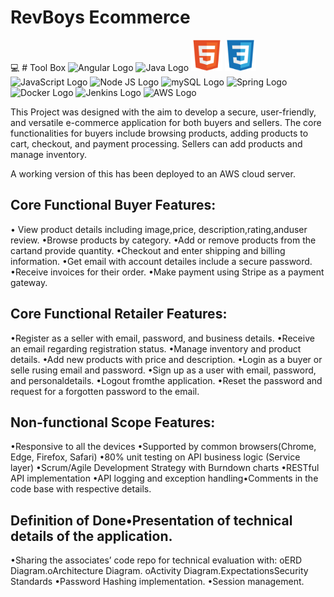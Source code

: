 # RevBoys Ecommerce 


 💻 # Tool Box 
 <img src="https://cdn.worldvectorlogo.com/logos/angular-icon-1.svg" alt="Angular Logo" width="50" height="50"/> <img src="https://cdn.worldvectorlogo.com/logos/java.svg" alt="Java Logo" width="50" height="50"/> <img src="https://raw.githubusercontent.com/devicons/devicon/7a4ca8aa871d6dca81691e018d31eed89cb70a76/icons/html5/html5-original.svg" alt="HTML5 Logo" width="50" height="50"/> <img src="https://raw.githubusercontent.com/devicons/devicon/7a4ca8aa871d6dca81691e018d31eed89cb70a76/icons/css3/css3-original.svg" alt="CSS3 Logo" width="50" height="50"/>   <img src="https://cdn.worldvectorlogo.com/logos/logo-javascript.svg" alt="JavaScript Logo" width="50" height="50"/> <img src="https://cdn.worldvectorlogo.com/logos/nodejs-icon.svg" alt="Node JS Logo" width="50" height="50"/> <img src="https://cdn.worldvectorlogo.com/logos/mysql-6.svg" alt="mySQL Logo" width="50" height="50"> <img src = "https://cdn.worldvectorlogo.com/logos/spring-3.svg" alt = "Spring Logo" width="50" height="50"/> <img src="https://cdn.worldvectorlogo.com/logos/docker.svg" alt="Docker Logo" width="50" height="50"/> <img src="https://cdn.worldvectorlogo.com/logos/jenkins-1.svg" alt="Jenkins Logo" width="50" height="50"/> <img src="https://cdn.worldvectorlogo.com/logos/amazon-web-services-2.svg" alt="AWS Logo" width="50" height="50"/>
 
This Project was designed with the aim to develop a secure, user-friendly, and versatile e-commerce application for both buyers and sellers. 
The core functionalities for buyers include browsing products, adding products to cart, checkout, and payment processing.
Sellers can add products and manage inventory.

A working version of this has been deployed to an AWS cloud server.

## Core Functional Buyer Features:
• View product details including image,price, description,rating,anduser review.
•Browse products by category.
•Add or remove products from the cartand provide quantity.
•Checkout and enter shipping and billing information.
•Get email with account detailes include a secure password.
•Receive invoices for their order.
•Make payment using Stripe as a payment gateway.


## Core Functional Retailer Features:
•Register as a seller with email, password, and business details.
•Receive an email regarding registration status.
•Manage inventory and product details.
•Add new products with price and description.
•Login as a buyer or selle rusing email and password.
•Sign up as a user with email, password, and personaldetails.
•Logout fromthe application.
•Reset the password and request for a forgotten password to the email.

## Non-functional Scope Features:
•Responsive to all the devices
•Supported by common browsers(Chrome, Edge, Firefox, Safari)
•80% unit testing on API business logic (Service layer)
•Scrum/Agile Development Strategy with Burndown charts
•RESTful API implementation
•API logging and exception handling•Comments in the code base with respective details.

## Definition of Done•Presentation of technical details of the application.
•Sharing the associates’ code repo for technical evaluation with:
oERD Diagram.oArchitecture Diagram.
oActivity Diagram.ExpectationsSecurity Standards
•Password Hashing implementation.
•Session management.
